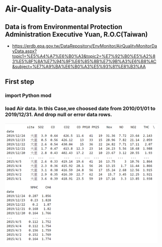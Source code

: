 # Air-Quality-Data-analysis

## Data is from Environmental Protection Administration Executive Yuan, R.O.C(Taiwan)
* https://erdb.epa.gov.tw/DataRepository/EnvMonitor/AirQualityMonitorDayData.aspx?topic1=%E5%A4%A7%E6%B0%A3&topic2=%E7%92%B0%E5%A2%83%E5%8F%8A%E7%94%9F%E6%85%8B%E7%9B%A3%E6%B8%AC&subject=%E7%A9%BA%E6%B0%A3%E5%93%81%E8%B3%AA

## First step 
### import Python mod
### load Air data. In this Case,we choosed date from 2010/01/01 to 2019/12/31. And drop null or error data rows.

#### ![image](out_put_png/dali_dataframe.png)